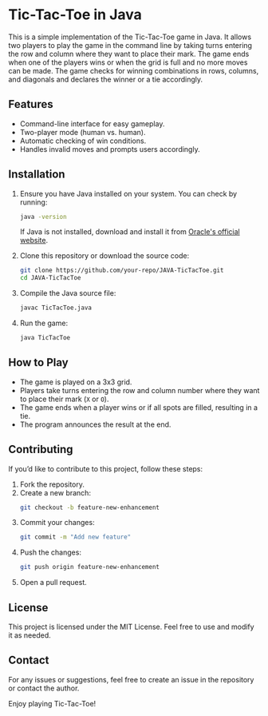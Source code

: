 # Tic-Tac-Toe in Java

This is a simple implementation of the Tic-Tac-Toe game in Java. It allows two players to play the game in the command line by taking turns entering the row and column where they want to place their mark. The game ends when one of the players wins or when the grid is full and no more moves can be made. The game checks for winning combinations in rows, columns, and diagonals and declares the winner or a tie accordingly.

## Features
- Command-line interface for easy gameplay.
- Two-player mode (human vs. human).
- Automatic checking of win conditions.
- Handles invalid moves and prompts users accordingly.

## Installation

1. Ensure you have Java installed on your system. You can check by running:
   ```sh
   java -version
   ```
   If Java is not installed, download and install it from [Oracle's official website](https://www.oracle.com/java/technologies/javase-jdk11-downloads.html).

2. Clone this repository or download the source code:
   ```sh
   git clone https://github.com/your-repo/JAVA-TicTacToe.git
   cd JAVA-TicTacToe
   ```

3. Compile the Java source file:
   ```sh
   javac TicTacToe.java
   ```

4. Run the game:
   ```sh
   java TicTacToe
   ```

## How to Play
- The game is played on a 3x3 grid.
- Players take turns entering the row and column number where they want to place their mark (`X` or `O`).
- The game ends when a player wins or if all spots are filled, resulting in a tie.
- The program announces the result at the end.

## Contributing
If you’d like to contribute to this project, follow these steps:
1. Fork the repository.
2. Create a new branch:
   ```sh
   git checkout -b feature-new-enhancement
   ```
3. Commit your changes:
   ```sh
   git commit -m "Add new feature"
   ```
4. Push the changes:
   ```sh
   git push origin feature-new-enhancement
   ```
5. Open a pull request.

## License
This project is licensed under the MIT License. Feel free to use and modify it as needed.

## Contact
For any issues or suggestions, feel free to create an issue in the repository or contact the author.

Enjoy playing Tic-Tac-Toe!

